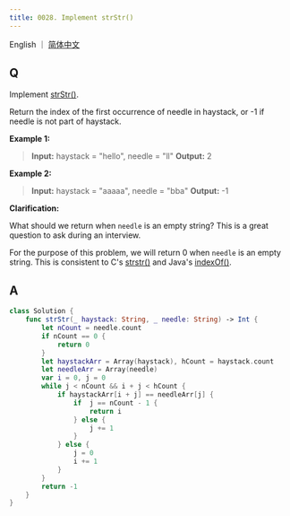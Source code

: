 ```yaml
---
title: 0028. Implement strStr()
---
```


English ｜ [简体中文](leetcode/0028)



## Q

Implement [strStr()](http://www.cplusplus.com/reference/cstring/strstr/]).

Return the index of the first occurrence of needle in haystack, or -1 if needle is not part of haystack.

**Example 1:**

>**Input:** haystack = "hello", needle = "ll"
>**Output:** 2

**Example 2:**

>**Input:** haystack = "aaaaa", needle = "bba"
>**Output:** -1

**Clarification:**

What should we return when `needle` is an empty string? This is a great question to ask during an interview.

For the purpose of this problem, we will return 0 when `needle` is an empty string. This is consistent to C's [strstr()](http://www.cplusplus.com/reference/cstring/strstr/) and Java's [indexOf()](https://docs.oracle.com/javase/7/docs/api/java/lang/String.html#indexOf(java.lang.String)).



## A

```swift
class Solution {
    func strStr(_ haystack: String, _ needle: String) -> Int {
        let nCount = needle.count
        if nCount == 0 {
            return 0
        }
        let haystackArr = Array(haystack), hCount = haystack.count
        let needleArr = Array(needle)
        var i = 0, j = 0
        while j < nCount && i + j < hCount {
            if haystackArr[i + j] == needleArr[j] {
                if  j == nCount - 1 {
                    return i
                } else {
                    j += 1
                }
            } else {
                j = 0
                i += 1
            }
        }
        return -1
    }
}
```

